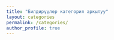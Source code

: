```yaml
---
title: "Билдирүүлөр категория аркылуу"
layout: categories
permalink: /categories/
author_profile: true
---
```


